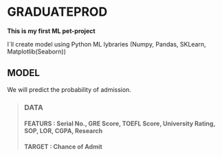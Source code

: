 # GRADUATEPROD

**This is my first ML pet-project**

I`ll create model using Python ML lybraries (Numpy, Pandas, SKLearn, Matplotlib(Seaborn))

## MODEL 

We will predict the probability of admission.

> ### DATA
> 
> #### FEATURS : Serial No., GRE Score, TOEFL Score, University Rating, SOP, LOR, CGPA, Research
> #### TARGET : Chance of Admit 
